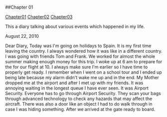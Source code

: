 ##Chapter 01

[Chapter01](https://b00094250.github.io/github-story-2019/chapter01.html)
[Chapter02](https://b00094250.github.io/github-story-2019/chapter02.html)
[Chapter03](https://b00094250.github.io/github-story-2019/chapter03.html)




This a diary talking about various events which happened in my life.

August 22, 2010

Dear Diary,
            Today was I'm going on holidays to Spain. It is my first time leaving the country. 
            I always wondered how it was like in a different country. I was going with friends Tom and Frank. 
            We worked for almost the whole summer making enough money for this trip.
            I woke up at 6 am to prepare for the for our flight at 10. I always make sure I'm earlier so I 
            have time to properly get ready. I remember when I went on a school tour and I ended up being late because 
            my alarm didn't wake me up and in the end. My Mother dropped me at the airport and after I met up with my 
            friends. It was annoying waiting in the longest queue I have ever seen. It was Airport Security. Everyone
             has to go through Airport Security. They scan your bags through advanced technology to check any hazards 
             that may affect the aircraft. There was also a door like an object I had to do walk through in case I was 
             hiding something. After we arrived at the gate ready to board. 